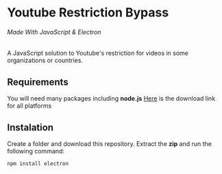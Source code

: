 # Youtube Restriction Bypass
###### Made With JavaScript & Electron
A JavaScript solution to Youtube's restriction for videos in some organizations or countries.

## Requirements
You will need many packages including **node.js**
[Here](https://nodejs.org/en/download/) is the download link for all platforms

## Instalation
Create a folder and download this repository. Extract the **zip** and run the following command:
```
npm install electron
```
